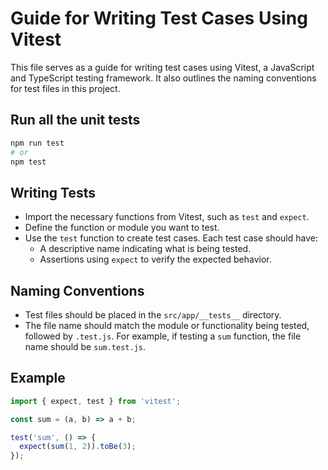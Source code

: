 # Guide for Writing Test Cases Using Vitest

This file serves as a guide for writing test cases using Vitest, a JavaScript and TypeScript testing framework. It also outlines the naming conventions for test files in this project.

## Run all the unit tests
```bash
npm run test
# or
npm test
```

## Writing Tests
- Import the necessary functions from Vitest, such as `test` and `expect`.
- Define the function or module you want to test.
- Use the `test` function to create test cases. Each test case should have:
  - A descriptive name indicating what is being tested.
  - Assertions using `expect` to verify the expected behavior.

## Naming Conventions
- Test files should be placed in the `src/app/__tests__` directory.
- The file name should match the module or functionality being tested, followed by `.test.js`.
  For example, if testing a `sum` function, the file name should be `sum.test.js`.

## Example
```javascript
import { expect, test } from 'vitest';

const sum = (a, b) => a + b;

test('sum', () => {
  expect(sum(1, 2)).toBe(3);
});